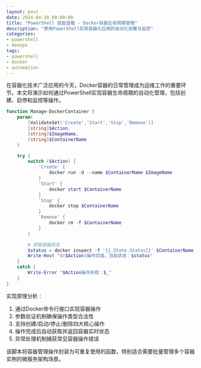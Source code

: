 ```yaml
---
layout: post
date: 2024-04-30 08:00:00
title: "PowerShell 技能连载 - Docker容器生命周期管理"
description: "使用PowerShell实现容器化应用的自动化部署与监控"
categories:
- powershell
- devops
tags:
- powershell
- docker
- automation
---
```


在容器化技术广泛应用的今天，Docker容器的日常管理成为运维工作的重要环节。本文将演示如何通过PowerShell实现容器生命周期的自动化管理，包括创建、启停和监控等操作。

```powershell
function Manage-DockerContainer {
    param(
        [ValidateSet('Create','Start','Stop','Remove')]
        [string]$Action,
        [string]$ImageName,
        [string]$ContainerName
    )

    try {
        switch ($Action) {
            'Create' {
                docker run -d --name $ContainerName $ImageName
            }
            'Start' {
                docker start $ContainerName
            }
            'Stop' {
                docker stop $ContainerName
            }
            'Remove' {
                docker rm -f $ContainerName
            }
        }

        # 获取容器状态
        $status = docker inspect -f '{{.State.Status}}' $ContainerName
        Write-Host "$($Action)操作完成，当前状态：$status"
    }
    catch {
        Write-Error "$Action操作失败：$_"
    }
}
```

实现原理分析：
1. 通过Docker命令行接口实现容器操作
2. 参数验证机制确保操作类型合法性
3. 支持创建/启动/停止/删除四大核心操作
4. 操作完成后自动获取并返回容器实时状态
5. 异常处理机制捕获常见容器操作错误

该脚本将容器管理操作封装为可重复使用的函数，特别适合需要批量管理多个容器实例的微服务架构场景。